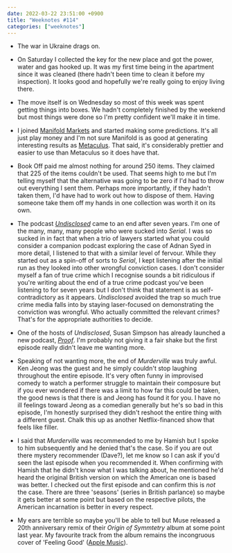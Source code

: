 ```yaml
---
date: 2022-03-22 23:51:00 +0900
title: "Weeknotes #114"
categories: ["weeknotes"]
---
```


- The war in Ukraine drags on.

- On Saturday I collected the key for the new place and got the power, water and gas hooked up. It was my first time being in the apartment since it was cleaned (there hadn't been time to clean it before my inspection). It looks good and hopefully we're really going to enjoy living there.

- The move itself is on Wednesday so most of this week was spent getting things into boxes. We hadn't completely finished by the weekend but most things were done so I'm pretty confident we'll make it in time.

- I joined [Manifold Markets](https://manifold.markets) and started making some predictions. It's all just play money and I'm not sure Manifold is as good at generating interesting results as [Metaculus](https://www.metaculus.com/). That said, it's considerably prettier and easier to use than Metaculus so it does have that.

- Book Off paid me almost nothing for around 250 items. They claimed that 225 of the items couldn't be used. That seems high to me but I'm telling myself that the alternative was going to be zero if I'd had to throw out everything I sent them. Perhaps more importantly, if they hadn't taken them, I'd have had to work out how to dispose of them. Having someone take them off my hands in one collection was worth it on its own.

- The podcast [_Undisclosed_](http://undisclosed-podcast.com/) came to an end after seven years. I'm one of the many, many, many people who were sucked into _Serial_. I was so sucked in in fact that when a trio of lawyers started what you could consider a companion podcast exploring the case of Adnan Syed in more detail, I listened to that with a similar level of fervour. While they started out as a spin-off of sorts to _Serial_, I kept listening after the initial run as they looked into other wrongful conviction cases. I don't consider myself a fan of true crime which I recognise sounds a bit ridiculous if you're writing about the end of a true crime podcast you've been listening to for seven years but I don't think that statement is as self-contradictory as it appears. _Undisclosed_ avoided the trap so much true crime media falls into by staying laser-focused on demonstrating the conviction was wrongful. Who actually committed the relevant crimes? That's for the appropriate authorities to decide.

- One of the hosts of _Undisclosed_, Susan Simpson has already launched a new podcast, [_Proof_](https://www.proofcrimepod.com/). I'm probably not giving it a fair shake but the first episode really didn't leave me wanting more.

- Speaking of not wanting more, the end of _Murderville_ was truly awful. Ken Jeong was the guest and he simply couldn't stop laughing throughout the entire episode. It's very often funny in improvised comedy to watch a performer struggle to maintain their composure but if you ever wondered if there was a limit to how far this could be taken, the good news is that there is and Jeong has found it for you. I have no ill feelings toward Jeong as a comedian generally but he's so bad in this episode, I'm honestly surprised they didn't reshoot the entire thing with a different guest. Chalk this up as another Netflix-financed show that feels like filler.

- I said that _Murderville_ was recommended to me by Hamish but I spoke to him subsequently and he denied that's the case. So if you are out there mystery recommender (Dave?), let me know so I can ask if you'd seen the last episode when you recommended it. When confirming with Hamish that he didn't know what I was talking about, he mentioned he'd heard the original British version on which the American one is based was better. I checked out the first episode and can confirm this is _not_ the case. There are three 'seasons' (series in British parlance) so maybe it gets better at some point but based on the respective pilots, the American incarnation is better in every respect.

- My ears are terrible so maybe you'll be able to tell but Muse released a 20th anniversary remix of their _Origin of Symmtetry_ album at some point last year. My favourite track from the album remains the incongruous cover of 'Feeling Good' ([Apple Music](https://music.apple.com/us/album/feeling-good-xx-anniversary-remixx/1567289496?i=1567289510)). 
